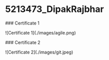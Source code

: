 # 5213473\_DipakRajbhar



\### Certificate 1

!\[Certificate 1](./images/agile.png)



\### Certificate 2

!\[Certificate 2](./images/git.jpeg)

